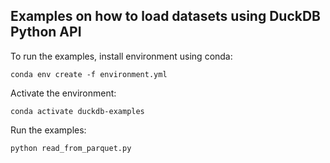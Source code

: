 ## Examples on how to load datasets using DuckDB Python API

To run the examples, install environment using conda:
```
conda env create -f environment.yml
```
Activate the environment:
```
conda activate duckdb-examples
```
Run the examples:
```
python read_from_parquet.py
```

